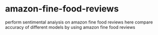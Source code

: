 # amazon-fine-food-reviews
perform sentimental anaiysis on amazon fine food reviews
here compare accuracy of different models by using amazon fine food reviews

